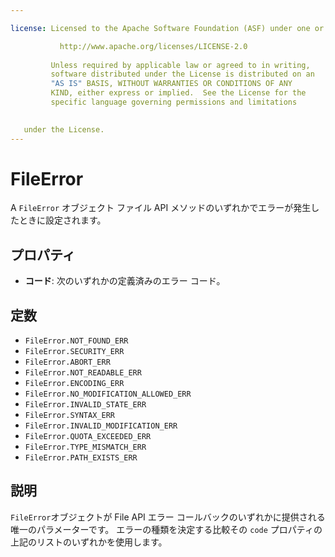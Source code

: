 ```yaml
---

license: Licensed to the Apache Software Foundation (ASF) under one or more contributor license agreements. See the NOTICE file distributed with this work for additional information regarding copyright ownership. The ASF licenses this file to you under the Apache License, Version 2.0 (the "License"); you may not use this file except in compliance with the License. You may obtain a copy of the License at

           http://www.apache.org/licenses/LICENSE-2.0
    
         Unless required by applicable law or agreed to in writing,
         software distributed under the License is distributed on an
         "AS IS" BASIS, WITHOUT WARRANTIES OR CONDITIONS OF ANY
         KIND, either express or implied.  See the License for the
         specific language governing permissions and limitations
    

   under the License.
---
```


# FileError

A `FileError` オブジェクト ファイル API メソッドのいずれかでエラーが発生したときに設定されます。

## プロパティ

*   **コード**: 次のいずれかの定義済みのエラー コード。

## 定数

*   `FileError.NOT_FOUND_ERR`
*   `FileError.SECURITY_ERR`
*   `FileError.ABORT_ERR`
*   `FileError.NOT_READABLE_ERR`
*   `FileError.ENCODING_ERR`
*   `FileError.NO_MODIFICATION_ALLOWED_ERR`
*   `FileError.INVALID_STATE_ERR`
*   `FileError.SYNTAX_ERR`
*   `FileError.INVALID_MODIFICATION_ERR`
*   `FileError.QUOTA_EXCEEDED_ERR`
*   `FileError.TYPE_MISMATCH_ERR`
*   `FileError.PATH_EXISTS_ERR`

## 説明

`FileError`オブジェクトが File API エラー コールバックのいずれかに提供される唯一のパラメーターです。 エラーの種類を決定する比較その `code` プロパティの上記のリストのいずれかを使用します。